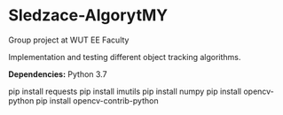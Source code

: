 # Sledzace-AlgorytMY
Group project at WUT EE Faculty

Implementation and testing different object tracking algorithms.

**Dependencies:**
Python 3.7

pip install requests
pip install imutils
pip install numpy 
pip install opencv-python
pip install opencv-contrib-python